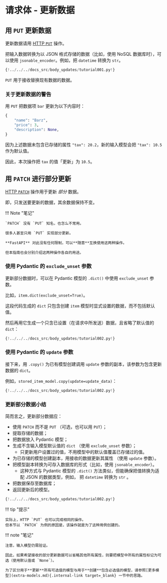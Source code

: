 # 请求体 - 更新数据

## 用 `PUT` 更新数据

更新数据请用 <a href="https://developer.mozilla.org/zh-CN/docs/Web/HTTP/Methods/PUT" class="external-link" target="_blank">HTTP `PUT`</a> 操作。

把输入数据转换为以 JSON 格式存储的数据（比如，使用 NoSQL 数据库时），可以使用 `jsonable_encoder`。例如，把 `datetime` 转换为 `str`。

```Python hl_lines="30-35"
{!../../../docs_src/body_updates/tutorial001.py!}
```

`PUT` 用于接收替换现有数据的数据。

### 关于更新数据的警告

用 `PUT` 把数据项 `bar` 更新为以下内容时：

```Python
{
    "name": "Barz",
    "price": 3,
    "description": None,
}
```

因为上述数据未包含已存储的属性 `"tax": 20.2`，新的输入模型会把 `"tax": 10.5` 作为默认值。

因此，本次操作把 `tax` 的值「更新」为 `10.5`。

## 用 `PATCH` 进行部分更新

<a href="https://developer.mozilla.org/zh-CN/docs/Web/HTTP/Methods/PATCH" class="external-link" target="_blank">HTTP `PATCH`</a> 操作用于更新 *部分* 数据。

即，只发送要更新的数据，其余数据保持不变。

!!! Note "笔记"

    `PATCH` 没有 `PUT` 知名，也怎么不常用。
    
    很多人甚至只用 `PUT` 实现部分更新。
    
    **FastAPI** 对此没有任何限制，可以**随意**互换使用这两种操作。
    
    但本指南也会分别介绍这两种操作各自的用途。

### 使用 Pydantic 的 `exclude_unset` 参数

更新部分数据时，可以在 Pydantic 模型的 `.dict()` 中使用 `exclude_unset` 参数。

比如，`item.dict(exclude_unset=True)`。

这段代码生成的 `dict` 只包含创建 `item` 模型时显式设置的数据，而不包括默认值。

然后再用它生成一个只含已设置（在请求中所发送）数据，且省略了默认值的 `dict`：

```Python hl_lines="34"
{!../../../docs_src/body_updates/tutorial002.py!}
```

### 使用 Pydantic 的 `update` 参数

接下来，用 `.copy()` 为已有模型创建调用 `update` 参数的副本，该参数为包含更新数据的 `dict`。

例如，`stored_item_model.copy(update=update_data)`：

```Python hl_lines="35"
{!../../../docs_src/body_updates/tutorial002.py!}
```

### 更新部分数据小结

简而言之，更新部分数据应：

* 使用 `PATCH` 而不是 `PUT` （可选，也可以用 `PUT`）；
* 提取存储的数据；
* 把数据放入 Pydantic 模型；
* 生成不含输入模型默认值的 `dict` （使用 `exclude_unset` 参数）；
    * 只更新用户设置过的值，不用模型中的默认值覆盖已存储过的值。
* 为已存储的模型创建副本，用接收的数据更新其属性 （使用 `update` 参数）。
* 把模型副本转换为可存入数据库的形式（比如，使用 `jsonable_encoder`）。
    * 这种方式与 Pydantic 模型的 `.dict()` 方法类似，但能确保把值转换为适配 JSON 的数据类型，例如， 把 `datetime` 转换为 `str` 。
* 把数据保存至数据库；
* 返回更新后的模型。

```Python hl_lines="30-37"
{!../../../docs_src/body_updates/tutorial002.py!}
```

!!! tip "提示"

    实际上，HTTP `PUT` 也可以完成相同的操作。
    但本节以 `PATCH` 为例的原因是，该操作就是为了这种用例创建的。

!!! note "笔记"

    注意，输入模型仍需验证。
    
    因此，如果希望接收的部分更新数据可以省略其他所有属性，则要把模型中所有的属性标记为可选（使用默认值或 `None`）。
    
    为了区分用于**更新**所有可选值的模型与用于**创建**包含必选值的模型，请参照[更多模型](extra-models.md){.internal-link target=_blank} 一节中的思路。
